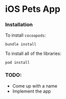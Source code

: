 # iOS Pets App

### Installation

To install `cocoapods`:

    bundle install

To install all of the libraries:

    pod install


### TODO:

* Come up with a name
* Implement the app


